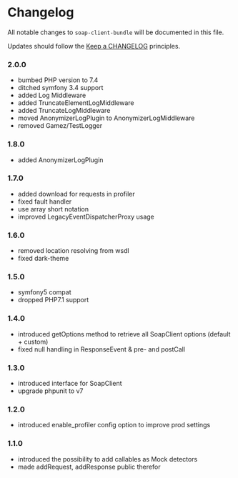 # Changelog

All notable changes to `soap-client-bundle` will be documented in this file.

Updates should follow the [Keep a CHANGELOG](http://keepachangelog.com/) principles.

### 2.0.0
  - bumbed PHP version to 7.4
  - ditched symfony 3.4 support
  - added Log Middleware
  - added TruncateElementLogMiddleware
  - added TruncateLogMiddleware
  - moved AnonymizerLogPlugin to AnonymizerLogMiddleware
  - removed Gamez/TestLogger
### 1.8.0
  - added AnonymizerLogPlugin
### 1.7.0  
  - added download for requests in profiler
  - fixed fault handler
  - use array short notation
  - improved LegacyEventDispatcherProxy usage
### 1.6.0  
  - removed location resolving from wsdl  
  - fixed dark-theme
### 1.5.0  
  - symfony5 compat  
  - dropped PHP7.1 support
### 1.4.0
  - introduced getOptions method to retrieve all SoapClient options (default + custom)
  - fixed null handling in ResponseEvent & pre- and postCall
### 1.3.0
  - introduced interface for SoapClient
  - upgrade phpunit to v7
### 1.2.0
  - introduced enable_profiler config option to improve prod settings
### 1.1.0
  - introduced the possibility to add callables as Mock detectors
  - made addRequest, addResponse public therefor
